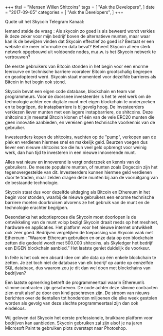 +++ titel = "Mensen Willen Shitcoins" tags = [ "Ask the Developers", ] date = "2017-09-05" categories = [ "Ask the Developers", ] +++

Quote uit het Skycoin Telegram Kanaal:

Iemand stelde de vraag : Als skycoin zo goed is als beweerd wordt verkies ik deze zeker voor mijn bedrijf boven de alternatieve munten, maar waar kan ik de bewijzen vinden dat Skycoin effectief zo goed is?  Bestaat er een website die meer informatie en data bevat? Beheert Skycoin al een sterk netwerk opgebouwd uit voldoende nodes, m.a.w. is het Skycoin netwerk te vertrouwen?

De eerste gebruikers van Bitcoin stonden in het begin voor een enorme leercurve en technische barriere vooraleer Bitcoin grootschalig begrepen en geadopteerd werd. Skycoin staat momenteel voor dezelfde barrieres als Bitcoin in het begin ook stond.

Skycoin bevat een eigen code database, blockchain en team van programmeurs. Voor de doorsnee investeerder is het te veel werk om de technologie achter een digitale munt met eigen blockchain te onderzoeken en te begrijpen, de instapbarriere is bijgevolg hoog. De investeerders verkiezen liever munten met een lagere instapbarriere, de shitcoins. Deze shitcoins zijn meestal Bitcoin klonen of één van de vele ERC20 munten die geen innovatie aanbieden, en vereisen geen technische voorkennis van de gebruiker. 

Investeerders kopen de shitcoins, wachten op de "pump", verkopen aan de piek en verdienen hiermee snel en makkelijk geld. Beurzen voegen dus liever een nieuwe shitcoins toe die hun veel geld opbrengt voor weinig werk, dan hun tijd te investeren in een nieuwe innoverende munt. 

Alles wat nieuw en innoverend is vergt onderzoek en kennis van de gebruikers. De meeste populaire munten, of munten zoals Dogecoin zijn het tegenovergestelde van dit. Investeerders kunnen hiermee geld verdienen door te traden, maar zelden dragen deze munten bij aan de vooruitgang van de bestaande technologie. 

Skycoin staat dus voor dezelfde uitdaging als Bitcoin en Ethereum in het begin voor stonden, waarbij de nieuwe gebruikers een enorme technische barriere moeten doorkruisen alvorens ze het gebruik van de munt en de technologie erachter begrijpen.

Desondanks het adoptieproces die Skycoin moet doorlopen is de ontwikkeling van de munt volop bezig! Skycoin draait reeds op het meshnet, hardware en applicaties. Het platform voor het nieuwe internet ontwikkelt ook zeer goed. Bedrijven vergelijken de toepassing van Skycoin vaak met Ethereum : ”Waarom Ethereum gebruiken en onze data op een blockchain zetten die gedeeld wordt met 500.000 shitcoins, als Skyledger het bedrijf een EIGEN blockchain aanbied.” Het laatste geniet duidelijk de voorkeur.

In feite is het ook een absurd idee om alle data op één enkele blockchain te zetten. Je zet toch niet de database van elk bedrijf op aarde op eenzelfde SQL database, dus waarom zou je dit dan wel doen met blockchains van bedrijven?

Een laatste opmerking betreft de programmeertaal waarin Ethereum’s slimme contracten zijn geschreven. De code achter deze slimme contracten zien eruit alsof ze door een kind geschreven zijn. De stroom van nieuws berichten over de tientallen tot honderden miljoenen die elke week gestolen worden als gevolg van deze slechte programmeertaal zijn dan ook eindeloos.

Wij geloven dat Skycoin het eerste professionele, bruikbare platform voor bedrijven kan aanbieden. Skycoin gebruiken zal zijn alsof je na jaren Microsoft Paint te gebruiken plots overstapt naar Photoshop.
